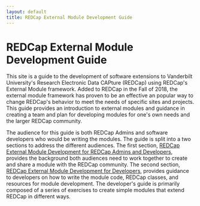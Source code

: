 ```yaml
---
layout: default
title: REDCap External Module Development Guide
---
```


# REDCap External Module  Development Guide

This site is a guide to the development of software extensions to Vanderbilt University's Research Electronic Data CAPture (REDCap) using REDCap's External Module framework. Added to REDCap in the Fall of 2018, the external module framework has proven to be an effective an popular way to change REDCap's behavior to meet the needs of specific sites and projects. This guide provides an introduction to external modules and  guidance in creating a team and plan for developing modules for one's own needs and the larger REDCap community.

The audience for this guide is both REDCap Admins and software developers who would be writing the modules. The guide is split into a two sections to address the different audiences. The first section, [REDCap External Module Development for REDCap Admins and Developers](guide_for_admins_and_devs), provides the background both audiences need to work together to create and share a module with the REDCap community. The second section, [REDCap External Module Development for Developers](guide_for_devs), provides guidance to developers on how to write the module code, REDCap classes, and resources for module development. The developer's guide is primarily composed of a series of exercises to create simple modules that extend REDCap in different ways.

